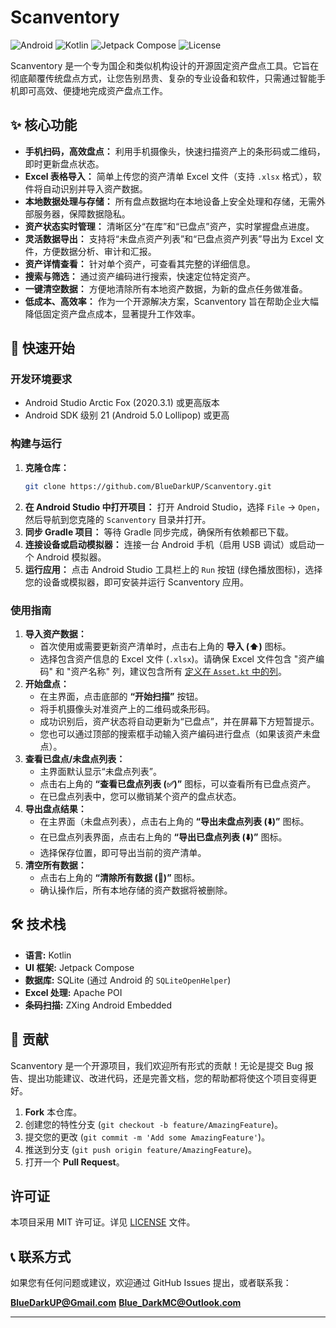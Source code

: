# Scanventory

![Android](https://img.shields.io/badge/Platform-Android-3DDC84?logo=android)
![Kotlin](https://img.shields.io/badge/Language-Kotlin-7F52FF?logo=kotlin)
![Jetpack Compose](https://img.shields.io/badge/UI-Jetpack%20Compose-4285F4?logo=jetpack-compose&logoColor=white)
![License](https://img.shields.io/github/license/BlueDarkUP/Scanventory)

Scanventory 是一个专为国企和类似机构设计的开源固定资产盘点工具。它旨在彻底颠覆传统盘点方式，让您告别昂贵、复杂的专业设备和软件，只需通过智能手机即可高效、便捷地完成资产盘点工作。

## ✨ 核心功能

*   **手机扫码，高效盘点：** 利用手机摄像头，快速扫描资产上的条形码或二维码，即时更新盘点状态。
*   **Excel 表格导入：** 简单上传您的资产清单 Excel 文件（支持 `.xlsx` 格式），软件将自动识别并导入资产数据。
*   **本地数据处理与存储：** 所有盘点数据均在本地设备上安全处理和存储，无需外部服务器，保障数据隐私。
*   **资产状态实时管理：** 清晰区分“在库”和“已盘点”资产，实时掌握盘点进度。
*   **灵活数据导出：** 支持将“未盘点资产列表”和“已盘点资产列表”导出为 Excel 文件，方便数据分析、审计和汇报。
*   **资产详情查看：** 针对单个资产，可查看其完整的详细信息。
*   **搜索与筛选：** 通过资产编码进行搜索，快速定位特定资产。
*   **一键清空数据：** 方便地清除所有本地资产数据，为新的盘点任务做准备。
*   **低成本、高效率：** 作为一个开源解决方案，Scanventory 旨在帮助企业大幅降低固定资产盘点成本，显著提升工作效率。

## 🚀 快速开始

### 开发环境要求

*   Android Studio Arctic Fox (2020.3.1) 或更高版本
*   Android SDK 级别 21 (Android 5.0 Lollipop) 或更高

### 构建与运行

1.  **克隆仓库：**
    ```bash
    git clone https://github.com/BlueDarkUP/Scanventory.git
    ```
2.  **在 Android Studio 中打开项目：**
    打开 Android Studio，选择 `File` -> `Open`，然后导航到您克隆的 `Scanventory` 目录并打开。
3.  **同步 Gradle 项目：**
    等待 Gradle 同步完成，确保所有依赖都已下载。
4.  **连接设备或启动模拟器：**
    连接一台 Android 手机（启用 USB 调试）或启动一个 Android 模拟器。
5.  **运行应用：**
    点击 Android Studio 工具栏上的 `Run` 按钮 (绿色播放图标)，选择您的设备或模拟器，即可安装并运行 Scanventory 应用。

### 使用指南

1.  **导入资产数据：**
    *   首次使用或需要更新资产清单时，点击右上角的 **导入 (⬆️)** 图标。
    *   选择包含资产信息的 Excel 文件 (`.xlsx`)。请确保 Excel 文件包含 "资产编码" 和 "资产名称" 列，建议包含所有 [定义在 `Asset.kt` 中的列](https://github.com/BlueDarkUP/Scanventory/blob/main/app/src/main/java/com/example/bbmg_zebra/MainActivity.kt#L45)。
2.  **开始盘点：**
    *   在主界面，点击底部的 **“开始扫描”** 按钮。
    *   将手机摄像头对准资产上的二维码或条形码。
    *   成功识别后，资产状态将自动更新为“已盘点”，并在屏幕下方短暂提示。
    *   您也可以通过顶部的搜索框手动输入资产编码进行盘点（如果该资产未盘点）。
3.  **查看已盘点/未盘点列表：**
    *   主界面默认显示“未盘点列表”。
    *   点击右上角的 **“查看已盘点列表 (✅)”** 图标，可以查看所有已盘点资产。
    *   在已盘点列表中，您可以撤销某个资产的盘点状态。
4.  **导出盘点结果：**
    *   在主界面（未盘点列表），点击右上角的 **“导出未盘点列表 (⬇️)”** 图标。
    *   在已盘点列表界面，点击右上角的 **“导出已盘点列表 (⬇️)”** 图标。
    *   选择保存位置，即可导出当前的资产清单。
5.  **清空所有数据：**
    *   点击右上角的 **“清除所有数据 (🧹)”** 图标。
    *   确认操作后，所有本地存储的资产数据将被删除。

## 🛠️ 技术栈

*   **语言:** Kotlin
*   **UI 框架:** Jetpack Compose
*   **数据库:** SQLite (通过 Android 的 `SQLiteOpenHelper`)
*   **Excel 处理:** Apache POI
*   **条码扫描:** ZXing Android Embedded

## 🤝 贡献

Scanventory 是一个开源项目，我们欢迎所有形式的贡献！无论是提交 Bug 报告、提出功能建议、改进代码，还是完善文档，您的帮助都将使这个项目变得更好。

1.  **Fork** 本仓库。
2.  创建您的特性分支 (`git checkout -b feature/AmazingFeature`)。
3.  提交您的更改 (`git commit -m 'Add some AmazingFeature'`)。
4.  推送到分支 (`git push origin feature/AmazingFeature`)。
5.  打开一个 **Pull Request**。

## 许可证

本项目采用 MIT 许可证。详见 [LICENSE](LICENSE) 文件。

## 📞 联系方式

如果您有任何问题或建议，欢迎通过 GitHub Issues 提出，或者联系我：

**BlueDarkUP@Gmail.com**
**Blue_DarkMC@Outlook.com**

---
